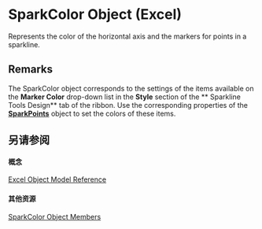 
# SparkColor Object (Excel)

Represents the color of the horizontal axis and the markers for points in a sparkline.


## Remarks

The SparkColor object corresponds to the settings of the items available on the  **Marker Color** drop-down list in the **Style** section of the ** Sparkline Tools Design** tab of the ribbon. Use the corresponding properties of the **[SparkPoints](382bf292-7824-179f-e254-1b72dfb557b2.md)** object to set the colors of these items.


## 另请参阅


#### 概念


[Excel Object Model Reference](11ea8598-8a20-92d5-f98b-0da04263bf2c.md)
#### 其他资源


[SparkColor Object Members](http://msdn.microsoft.com/library/f326bf03-4f40-abc1-837a-294b11ef1967%28Office.15%29.aspx)